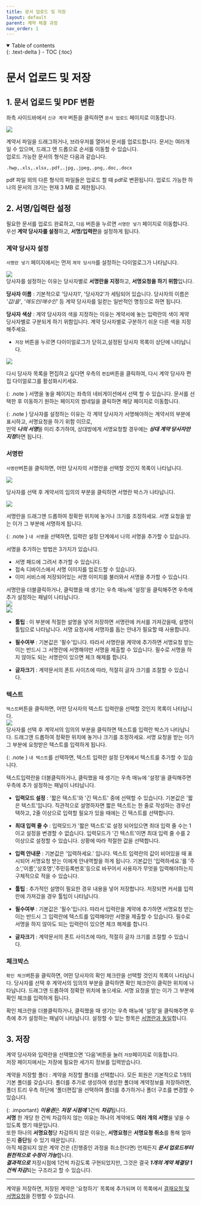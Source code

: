 ```yaml
---
title: 문서 업로드 및 저장
layout: default
parent: 계약 체결 과정
nav_order: 1
---
```


<details open markdown="block">
  <summary>
    Table of contents
  </summary>
  {: .text-delta }
- TOC
{:toc}
</details>

# 문서 업로드 및 저장
## 1. 문서 업로드 및 PDF 변환


좌측 사이드바에서 `신규 계약` 버튼을 클릭하면 `문서 업로드` 페이지로 이동합니다.  
  
![](/assets/process/create1.png)

계약서 파일을 드래그하거나, 브라우저를 열어서 문서를 업로드합니다.
문서는 여러개 일 수 있으며, 드래그 앤 드롭으로 순서를 이동할 수 있습니다.  
업로드 가능한 문서의 형식은 다음과 같습니다. 
```
.hwp,.xls,.xlsx,.pdf,.jpg,.jpeg,.png,.doc,.docx
```
pdf 파일 외의 다른 형식의 파일들은 업로드 할 때 pdf로 변환됩니다. 업로드 가능한 하나의 문서의 크기는 현재 3 MB 로 제한됩니다.

## 2. 서명/입력란 설정
필요한 문서를 업로드 완료하고, `다음` 버튼을 누르면 `서명란 넣기`  페이지로 이동합니다. 우선 **계약 당사자를 설정**하고, **서명/입력란**을 설정하게 됩니다. 

### 계약 당사자 설정
`서명란 넣기` 페이지에서는 먼저 `계약 당사자`를 설정하는 다이얼로그가 나타납니다.  

![](/assets/process/create2.png)  
당사자를 설정하는 이유는 당사자별로 **서명란을 지정**하고,  **서명요청을 하기 위함**입니다.

 **당사자 이름** 
 : 기본적으로 '당사자1', '당사자2'가 세팅되어 있습니다. 당사자의 이름은 *'갑/을'*, *'매도인/매수인'* 등 계약 당사자를 일컫는 일반적인 명칭으로 하면 됩니다.

 **당사자 색상** 
 : 계약 당사자의 색을 지정하는 이유는 계약서에 놓는 입력란의 색이 계약 당사자별로 구분되게 하기 위함입니다. 계약 당사자별로 구분하기 쉬운 다른 색을 지정해주세요.

- `저장` 버튼을 누르면 다이이얼로그가 닫히고,설정된 당사자 목록이 상단에 나타납니다.  
  

![](/assets/process/create3.png)  
  

 다시 당사자 목록을 편집하고 싶다면 우측의 `편집`버튼을 클릭하여, 다시 계약 당사자 편집 다이얼로그를 활성화시키세요.

{: .note }
서명을 놓을 페이지는 좌측의 네비게이션에서 선택 할 수 있습니다. 문서를 선택한 후 이동하기 원하는 페이지의 썸네일을 클릭하면 해당 페이지로 이동합니다. 
 
{: .note }
당사자를 설정하는 이유는 각 계약 당사자가 서명해야하는 계약서의 부분에 표시하고, 서명요청을 하기 위함 이므로,  
만약  ***나의 서명***을 미리 추가하여, 상대방에게 서명요청할 경우에는 ***상대 계약 당사자만 지정***하면 됩니다.  

### 서명란
`서명란`버튼을 클릭하면, 어떤 당사자의 서명란을 선택할 것인지 목록이 나타납니다. 

![](/assets/process/create4.png)  

당사자를 선택 후 계약서의 임의의 부분을 클릭하면 서명란 박스가 나타납니다. 

![](/assets/process/create5.png)  

서명란을 드래그앤 드롭하여 정확한 위치에 놓거나 크기를 조정하세요. 서명 요청을 받는 이가 그 부분에 서명하게 됩니다.  

{: .note }
 `내 서명`을 선택하면, 입력란 설정 단계에서 나의 서명을 추가할 수 있습니다.  

서명을 추가하는 방법은 3가지가 있습니다. 
- 서명 패드에 그려서 추가할 수 있습니다. 
- 접속 디바이스에서 서명 이미지를 업로드할 수 있습니다.
- 이미 서비스에 저장되어있는 서명 이미지를 불러와서 서명을 추가할 수 있습니다.

서명란을 더블클릭하거나, 클릭했을 때 생기는 우측 매뉴에 '설정'을 클릭해주면 우측에 추가 설정하는 패널이 나타납니다.  
![](/assets/process/create6.png)    
![](/assets/process/create7.png)  

- **툴팁** : 이 부분에 적절한 설명을 넣어 저장하면 서명란에 커서를 가져갔을때, 설명이 툴팁으로 나타납니다. 서명 요청시에 서명자를 돕는 안내가 필요할 때 사용합니다. 

- **필수여부** : 기본값은 '필수'입니다. 따라서 서명란을 계약에 추가하면 서명요청 받는 이는 반드시 그 서명란에 서명해야만 서명을 제출할 수 있습니다. 필수로 서명을 하지 않아도 되는 서명란이 있으면 체크 해제를 합니다. 

- **글자크기** : 계약문서의 폰트 사이즈에 따라, 적절히 글자 크기를 조절할 수 있습니다. 

### 텍스트

`텍스트`버튼을 클릭하면, 어떤 당사자의 텍스트 입력란을 선택할 것인지 목록이 나타납니다.  
![](/assets/process/create8.png)  
당사자를 선택 후 계약서의 임의의 부분을 클릭하면 텍스트를 입력란 박스가 나타납니다. 드래그앤 드롭하여 정확한 위치에 놓거나 크기를 조정하세요. 서명 요청을 받는 이가 그 부분에 요청받은 텍스트를 입력하게 됩니다.  

{: .note }
 `내 텍스트`를 선택하면, 텍스트 입력란 설정 단계에서 텍스트를 추가할 수 있습니다.  

텍스트입력란을 더블클릭하거나, 클릭했을 때 생기는 우측 매뉴에 '설정'을 클릭해주면 우측에 추가 설정하는 패널이 나타납니다.

- **입력모드 설정** : '짧은 텍스트'와 '긴 텍스트' 중에 선택할 수 있습니다. 기본값은 '짧은 텍스트'입니다. 직관적으로 설명하자면 짧은 텍스트는 한 줄로 작성하는 경우선택하고, 2줄 이상으로 입력할 필요가 있을 때에는 긴 텍스트를 선택합니다.

- **최대 입력 줄 수** : 입력모드가 '짧은 텍스트'로 설정 되어있으면 최대 입력 줄 수는 1이고 설정을 변경할 수 없습니다. 입력모드가 '긴 텍스트'이면 최대 입력 줄 수를 2 이상으로 설정할 수 있습니다. 상황에 따라 적절한 값을 선택합니다. 

- **입력 안내문** : 기본값은 '입력하세요.' 입니다.  텍스트 입력란의 값이 비어있을 때 표시되어 서명요청 받는 이에게 안내역할을 하게 됩니다. 기본값인 '입력하세요.'를 '주소','이름','상호명','주민등록번호'등으로 바꾸어서 사용자가 무엇을 입력해야하는지 구체적으로 적을 수 있습니다.  

- **툴팁** : 추가적인 설명이 필요한 경우 내용을 넣어 저장합니다. 저장되면 커서를 입력란에 가져갔을 경우 툴팁이 나타납니다.

- **필수여부** : 기본값은 '필수'입니다. 따라서 입력란을 계약에 추가하면 서명요청 받는 이는 반드시 그 입력란에 텍스트를 입력해야만 서명을 제출할 수 있습니다. 필수로 서명을 하지 않아도 되는 입력란이 있으면 체크 해제를 합니다. 

- **글자크기** : 계약문서의 폰트 사이즈에 따라, 적절히 글자 크기를 조절할 수 있습니다. 

### 체크박스

`확인 체크`버튼을 클릭하면, 어떤 당사자의 확인 체크란을 선택할 것인지 목록이 나타납니다. 당사자를 선택 후 계약서의 임의의 부분을 클릭하면 확인 체크란이 클릭한 위치에 나타납니다. 드래그앤 드롭하여 정확한 위치에 놓으세요. 서명 요청을 받는 이가 그 부분에 확인 체크를 입력하게 됩니다.  

확인 체크란을 더블클릭하거나, 클릭했을 때 생기는 우측 매뉴에 '설정'을 클릭해주면 우측에 추가 설정하는 패널이 나타납니다. 설정할 수 있는 항목은 [서명란과 동일](#서명란)합니다. 

## 3. 저장
계약 당사자와 입력란을 선택했으면 '다음'버튼을 눌러 `저장`페이지로 이동합니다.  
저장 페이지에서는 저장에 필요한 세가지 정보를 입력받습니다. 

계약을 저장할 폴더
: 계약을 저장할 폴더를 선택합니다. 모든 회원은 기본적으로 1개의 기본 폴더를 갖습니다. 폴더를 추가로 생성하여 생성한 폴더에 계약정보를 저장하려면, 폴더 트리 우측 하단에 '폴더편집'을 선택하여 폴더를 추가하거나 폴더 구조를 변경할 수 있습니다.  

{: .important}
***이용권***은 ***저장 시점에*** 1건씩 ***차감***됩니다.  
**서명** 한 개당 한 건씩 차감하지 않는 이유는 하나의 계약에도 **여러 개의 서명**을 넣을 수 있도록 했기 때문입니다.  
또한 하나의 **서명요청**당 차감하지 않은 이유는, **서명요청**은 **서명요청 취소**를 통해 얼마든지 **중단**될 수 있기 때문입니다.  
아직 체결되지 않은 계약 건은 (진행중인 과정을 취소한다면) 언제든지 ***문서 업로드부터 원천적으로 수정이 가능***합니다.  
***결과적으로*** 저장시점에 1건씩 차감도록 구현되었지만, 그것은 결국 ***1개의 계약 체결당 1건씩 차감***되는 구조라고 할 수 있습니다.

---

계약을 저장하면, 저장된 계약은 '요청하기' 목록에 추가되며 이 목록에서 [결재요청 및 서명요청](/process/send.html)을 진행할 수 있습니다. 
